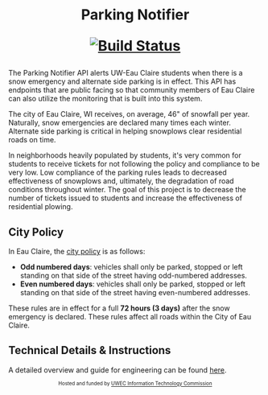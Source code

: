 <h1 align="center">
Parking Notifier

[![Build Status](https://travis-ci.com/clearwater-labs/parkingNotifier.svg?branch=dev)](https://travis-ci.com/clearwater-labs/parkingNotifier)

</h1>

The Parking Notifier API alerts UW-Eau Claire students when there is a snow emergency and alternate side parking is in effect. This API has endpoints that are public facing so that community members of Eau Claire can also utilize the monitoring that is built into this system.

The city of Eau Claire, WI receives, on average, 46" of snowfall per year. Naturally, snow emergencies are declared many times each winter. Alternate side parking is critical in helping snowplows clear residential roads on time.

In neighborhoods heavily populated by students, it's very common for students to receive tickets for not following the policy and compliance to be very low. Low compliance of the parking rules leads to decreased effectiveness of snowplows and, ultimately, the degradation of road conditions throughout winter. The goal of this project is to decrease the number of tickets issued to students and increase the effectiveness of residential plowing.

## City Policy

In Eau Claire, the [city policy](http://www.ci.eau-claire.wi.us/departments/public-works/alternate-side-parking) is as follows:

- **Odd numbered days**: vehicles shall only be parked, stopped or left standing on that side of the street having odd-numbered addresses.
- **Even numbered days**: vehicles shall only be parked, stopped or left standing on that side of the street having even-numbered addresses.

These rules are in effect for a full **72 hours (3 days)** after the snow emergency is declared. These rules affect all roads within the City of Eau Claire.

## Technical Details & Instructions

A detailed overview and guide for engineering can be found [here](docs/technical-details.md).

<div align="center"><sup><sub align="center">Hosted and funded by <a href="http://www.uwec.edu/StudentSenate/commissions/itc/">UWEC Information Technology Commission</a></sub></sup></div>
